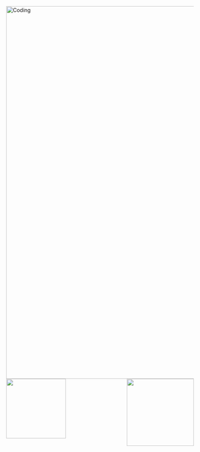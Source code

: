   <img align="middle" alt="Coding" width="1000" src="https://user-images.githubusercontent.com/74038190/212748830-4c709398-a386-4761-84d7-9e10b98fbe6e.gif">
<a href="https://github.com/MrNick-code">
  <img height=160 align="left" src="https://github-readme-stats.vercel.app/api?username=MrNick-code&hide=issues,contribs&show_icons=true&theme=tokyonight&layout=compact" />
</a>
<a href="https://github.com/MrNick-code">
  <img height=180 align="right" src="https://github-readme-stats.vercel.app/api/top-langs/?username=MrNick-code&layout=compact&hide=tcl" />
</a>
